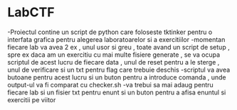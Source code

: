 # LabCTF

-Proiectul contine un script de python care foloseste tktinker pentru o interfata grafica pentru alegerea laboratoarelor si a exercitiilor
-momentan fiecare lab va avea 2 ex , unul usor si greu , toate avand un script de setup , spre ex daca am un exercitiu cu mai multe fisiere generate , se va ocupa scriptul de acest lucru de fiecare data , unul de reset pentru a le sterge , unul de verificare si un txt pentru flag care trebuie deschis 
-scriptul va avea butoane pentru acest lucru si un buton pentru a introduce comanda , unde output-ul va fi comparat cu checker.sh 
-va trebui sa mai adaug pentru fiecare lab si un fisier txt pentru enunt si un buton pentru a afisa enuntul si exercitii pe viitor
